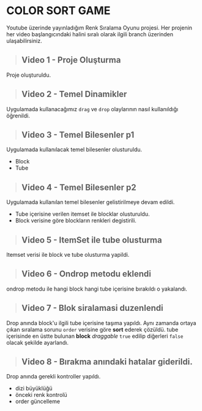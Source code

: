 # COLOR SORT GAME

Youtube üzerinde yayınladığım Renk Sıralama Oyunu projesi.
Her projenin her video başlangıcındaki halini sıralı olarak ilgili branch üzerinden ulaşabilirsiniz.

> ## Video 1 - Proje Oluşturma

Proje oluşturuldu.

> ## Video 2 - Temel Dinamikler

Uygulamada kullanacağımız `drag` ve `drop` olaylarının nasıl kullanıldığı öğrenildi.

> ## Video 3 - Temel Bilesenler p1

Uygulamada kullanılacak temel bilesenler olusturuldu.

- Block
- Tube

> ## Video 4 - Temel Bilesenler p2

Uygulamada kullanılan temel bilesenler gelistirilmeye devam edildi.

- Tube içerisine verilen itemset ile blocklar olusturuldu.
- Block verisine göre blockların renkleri degistirili.

> ## Video 5 - ItemSet ile tube olusturma

Itemset verisi ile block ve tube olusturma yapildi.

> ## Video 6 - Ondrop metodu eklendi

ondrop metodu ile hangi block hangi tube içerisine bırakıldı o yakalandı.

> ## Video 7 - Blok siralamasi duzenlendi

Drop anında block'u ilgili tube içerisine taşıma yapıldı. Aynı zamanda ortaya çıkan sıralama sorunu `order` verisine göre **sort** ederek çözüldü.
tube içerisinde en üstte bulunan **block** _draggable_ `true` edilip diğerleri `false` olacak şekilde ayarlandı.

> ## Video 8 - Bırakma anındaki hatalar giderildi.

Drop anında gerekli kontroller yapıldı.

- dizi büyüklüğü
- önceki renk kontrolü
- order güncelleme
